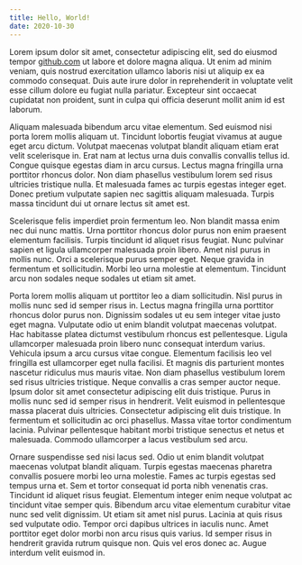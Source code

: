 ```yaml
---
title: Hello, World!
date: 2020-10-30
---
```


Lorem ipsum dolor sit amet, consectetur adipiscing elit, sed do eiusmod tempor [github.com](https://github.com) ut labore et dolore magna aliqua. Ut enim ad minim veniam, quis nostrud exercitation ullamco laboris nisi ut aliquip ex ea commodo consequat. Duis aute irure dolor in reprehenderit in voluptate velit esse cillum dolore eu fugiat nulla pariatur. Excepteur sint occaecat cupidatat non proident, sunt in culpa qui officia deserunt mollit anim id est laborum.

Aliquam malesuada bibendum arcu vitae elementum. Sed euismod nisi porta lorem mollis aliquam ut. Tincidunt lobortis feugiat vivamus at augue eget arcu dictum. Volutpat maecenas volutpat blandit aliquam etiam erat velit scelerisque in. Erat nam at lectus urna duis convallis convallis tellus id. Congue quisque egestas diam in arcu cursus. Lectus magna fringilla urna porttitor rhoncus dolor. Non diam phasellus vestibulum lorem sed risus ultricies tristique nulla. Et malesuada fames ac turpis egestas integer eget. Donec pretium vulputate sapien nec sagittis aliquam malesuada. Turpis massa tincidunt dui ut ornare lectus sit amet est.

Scelerisque felis imperdiet proin fermentum leo. Non blandit massa enim nec dui nunc mattis. Urna porttitor rhoncus dolor purus non enim praesent elementum facilisis. Turpis tincidunt id aliquet risus feugiat. Nunc pulvinar sapien et ligula ullamcorper malesuada proin libero. Amet nisl purus in mollis nunc. Orci a scelerisque purus semper eget. Neque gravida in fermentum et sollicitudin. Morbi leo urna molestie at elementum. Tincidunt arcu non sodales neque sodales ut etiam sit amet.

Porta lorem mollis aliquam ut porttitor leo a diam sollicitudin. Nisl purus in mollis nunc sed id semper risus in. Lectus magna fringilla urna porttitor rhoncus dolor purus non. Dignissim sodales ut eu sem integer vitae justo eget magna. Vulputate odio ut enim blandit volutpat maecenas volutpat. Hac habitasse platea dictumst vestibulum rhoncus est pellentesque. Ligula ullamcorper malesuada proin libero nunc consequat interdum varius. Vehicula ipsum a arcu cursus vitae congue. Elementum facilisis leo vel fringilla est ullamcorper eget nulla facilisi. Et magnis dis parturient montes nascetur ridiculus mus mauris vitae. Non diam phasellus vestibulum lorem sed risus ultricies tristique. Neque convallis a cras semper auctor neque. Ipsum dolor sit amet consectetur adipiscing elit duis tristique. Purus in mollis nunc sed id semper risus in hendrerit. Velit euismod in pellentesque massa placerat duis ultricies. Consectetur adipiscing elit duis tristique. In fermentum et sollicitudin ac orci phasellus. Massa vitae tortor condimentum lacinia. Pulvinar pellentesque habitant morbi tristique senectus et netus et malesuada. Commodo ullamcorper a lacus vestibulum sed arcu.

Ornare suspendisse sed nisi lacus sed. Odio ut enim blandit volutpat maecenas volutpat blandit aliquam. Turpis egestas maecenas pharetra convallis posuere morbi leo urna molestie. Fames ac turpis egestas sed tempus urna et. Sem et tortor consequat id porta nibh venenatis cras. Tincidunt id aliquet risus feugiat. Elementum integer enim neque volutpat ac tincidunt vitae semper quis. Bibendum arcu vitae elementum curabitur vitae nunc sed velit dignissim. Ut etiam sit amet nisl purus. Lacinia at quis risus sed vulputate odio. Tempor orci dapibus ultrices in iaculis nunc. Amet porttitor eget dolor morbi non arcu risus quis varius. Id semper risus in hendrerit gravida rutrum quisque non. Quis vel eros donec ac. Augue interdum velit euismod in.